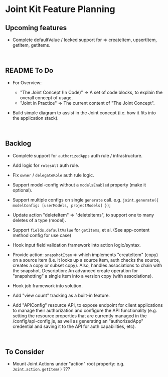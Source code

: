 # Joint Kit Feature Planning


## Upcoming features

* Complete defaultValue / locked support for => createItem, upsertItem, getItem, getItems.

<br />

## README To Do

* For Overview:
  - "The Joint Concept (In Code)" => A set of code blocks, to explain the overall concept of usage.
  - "Joint in Practice" => The current content of "The Joint Concept".

* Build simple diagram to assist in the Joint concept (i.e. how it fits into the application stack).

<br />

## Backlog

* Complete support for `authorizedApps` auth rule / infrastructure.

* Add logic for `rolesAll` auth rule.

* Fix `owner` / `delegateRole` auth rule logic.

* Support model-config without a `modelsEnabled` property (make it optional).

* Support multiple configs on single `generate` call.
  e.g. `joint.generate({ modelConfig: [userModels, projectModels] })`;

* Update action "deleteItem" => "deleteItems", to support one to many deletes of a type (model).

* Support `fields.defaultValue` for `getItems`, et al. (See app-content method config for use case)

* Hook input field validation framework into action logic/syntax.

* Provide action: `snapshotItem` => which implements "createItem" (copy) on a source
  item (i.e. it looks up a source item, auth checks the source, creates a copy
  or subset copy). Also, handles associations to chain with the snapshot.
  Description: An advanced create operation for "snapshotting" a single item into a version copy (with associations).

* Hook job framework into solution.

* Add "view count" tracking as a built-in feature.

* Add "APIConfig" resource API, to expose endpoint for client applications to manage
  their authorization and configure the API functionality (e.g. setting the resource properties
  that are currently managed in the /config/api-config.js, as well as generating an
  "authorizedApp" credential and saving it to the API for auth capabilities, etc).

<br />

## To Consider

* Mount Joint Actions under "action" root property: e.g. `Joint.action.getItem()` ???

<br />
